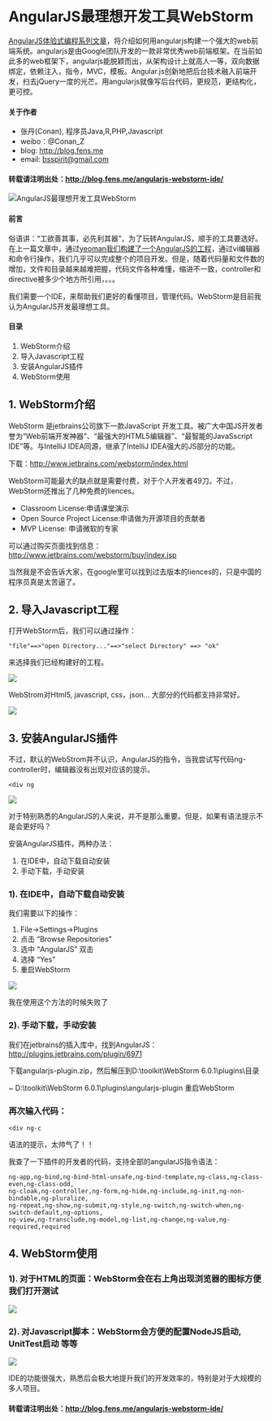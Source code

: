 AngularJS最理想开发工具WebStorm
============

[AngularJS体验式编程系列文章](http://blog.fens.me/series-angular/)，将介绍如何用angularjs构建一个强大的web前端系统。angularjs是由Google团队开发的一款非常优秀web前端框架。在当前如此多的web框架下，angularjs能脱颖而出，从架构设计上就高人一等，双向数据绑定，依赖注入，指令，MVC，模板。Angular.js创新地把后台技术融入前端开发，扫去jQuery一度的光芒。用angularjs就像写后台代码，更规范，更结构化，更可控。

#### 关于作者

* 张丹(Conan), 程序员Java,R,PHP,Javascript
* weibo：@Conan_Z
* blog: http://blog.fens.me
* email: bsspirit@gmail.com

#### 转载请注明出处：http://blog.fens.me/angularjs-webstorm-ide/

![AngularJS最理想开发工具WebStorm](http://blog.fens.me/wp-content/uploads/2013/08/webstorm.png)

#### 前言

俗语讲：“工欲善其事，必先利其器”，为了玩转AngularJS，顺手的工具要选好。在上一篇文章中，通过[yeoman我们构建了一个AngularJS的工程](http://blog.fens.me/angularjs-yeoman-project/)，通过vi编辑器和命令行操作，我们几乎可以完成整个的项目开发。但是，随着代码量和文件数的增加，文件和目录越来越难把握，代码文件各种难懂，缩进不一致，controller和directive被多少个地方所引用，。。。

我们需要一个IDE，来帮助我们更好的看懂项目，管理代码。WebStorm是目前我认为AngularJS开发最理想工具。

#### 目录

1. WebStorm介绍
2. 导入Javascript工程
3. 安装AngularJS插件
4. WebStorm使用

## 1. WebStorm介绍

WebStorm 是jetbrains公司旗下一款JavaScript 开发工具。被广大中国JS开发者誉为“Web前端开发神器”、“最强大的HTML5编辑器”、“最智能的JavaSscript IDE”等。与IntelliJ IDEA同源，继承了IntelliJ IDEA强大的JS部分的功能。

下载：http://www.jetbrains.com/webstorm/index.html

WebStorm可能最大的缺点就是需要付费，对于个人开发者49刀。不过，WebStorm还推出了几种免费的liences。

* Classroom License:申请课堂演示
* Open Source Project License:申请做为开源项目的贡献者
* MVP License: 申请微软的专家

可以通过购买页面找到信息：http://www.jetbrains.com/webstorm/buy/index.jsp

当然我是不会告诉大家，在google里可以找到过去版本的liences的，只是中国的程序员真是太苦逼了。

## 2. 导入Javascript工程

打开WebStorm后，我们可以通过操作：

```{bash}
"file"==>"open Directory..."==>"select Directory" ==> "ok"
```

来选择我们已经构建好的工程。

![](http://blog.fens.me/wp-content/uploads/2013/08/webstorm1.png)

WebStrom对Html5, javascript, css，json… 大部分的代码都支持非常好。

![](http://blog.fens.me/wp-content/uploads/2013/08/webstorm2.png)

## 3. 安装AngularJS插件

不过，默认的WebStrom并不认识，AngularJS的指令，当我尝试写代码ng-controller时，编辑器没有出现对应该的提示。

```{bash}
<div ng
```

![](http://blog.fens.me/wp-content/uploads/2013/08/webstorm3.png)

对于特别熟悉的AngularJS的人来说，并不是那么重要。但是，如果有语法提示不是会更好吗？

安装AngularJS插件，两种办法：

1. 在IDE中，自动下载自动安装
2. 手动下载，手动安装

### 1). 在IDE中，自动下载自动安装

我们需要以下的操作：

1. File->Settings->Plugins
2. 点击 “Browse Repositories”
3. 选中 “AngularJS” 双击
4. 选择 “Yes”
5. 重启WebStorm

![](http://blog.fens.me/wp-content/uploads/2013/08/webstorm4.png)

我在使用这个方法的时候失败了

### 2). 手动下载，手动安装
我们在jetbrains的插入库中，找到AngularJS：http://plugins.jetbrains.com/plugin/6971

下载angularjs-plugin.zip，然后解压到D:\toolkit\WebStorm 6.0.1\plugins\目录

~ D:\toolkit\WebStorm 6.0.1\plugins\angularjs-plugin
重启WebStorm

### 再次输入代码：

```{bash}
<div ng-c
```

语法的提示，太帅气了！！

我查了一下插件的开发者的代码，支持全部的angularJS指令语法：

```{bash}
ng-app,ng-bind,ng-bind-html-unsafe,ng-bind-template,ng-class,ng-class-even,ng-class-odd,
ng-cloak,ng-controller,ng-form,ng-hide,ng-include,ng-init,ng-non-bindable,ng-pluralize,
ng-repeat,ng-show,ng-submit,ng-style,ng-switch,ng-switch-when,ng-switch-default,ng-options,
ng-view,ng-transclude,ng-model,ng-list,ng-change,ng-value,ng-required,required
```

## 4. WebStorm使用

### 1). 对于HTML的页面：WebStorm会在右上角出现浏览器的图标方便我们打开测试

![](http://blog.fens.me/wp-content/uploads/2013/08/webstorm6.png)

### 2). 对Javascript脚本：WebStorm会方便的配置NodeJS启动, UnitTest启动 等等

![](http://blog.fens.me/wp-content/uploads/2013/08/webstorm7.png)

IDE的功能很强大，熟悉后会极大地提升我们的开发效率的，特别是对于大规模的多人项目。

#### 转载请注明出处：http://blog.fens.me/angularjs-webstorm-ide/




